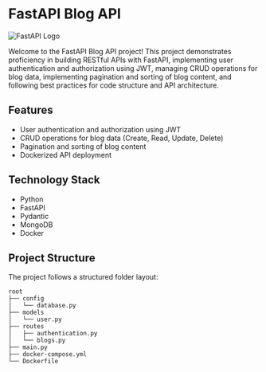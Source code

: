 # FastAPI Blog API

![FastAPI Logo](https://fastapi.tiangolo.com/img/logo-margin/logo-teal.png)

Welcome to the FastAPI Blog API project! This project demonstrates proficiency in building RESTful APIs with FastAPI, implementing user authentication and authorization using JWT, managing CRUD operations for blog data, implementing pagination and sorting of blog content, and following best practices for code structure and API architecture.

## Features

- User authentication and authorization using JWT
- CRUD operations for blog data (Create, Read, Update, Delete)
- Pagination and sorting of blog content
- Dockerized API deployment

## Technology Stack

- Python
- FastAPI
- Pydantic
- MongoDB
- Docker

## Project Structure

The project follows a structured folder layout:
```
root
├── config
│   └── database.py
├── models
│   └── user.py
├── routes
│   ├── authentication.py
│   └── blogs.py
├── main.py
├── docker-compose.yml
└── Dockerfile
```
